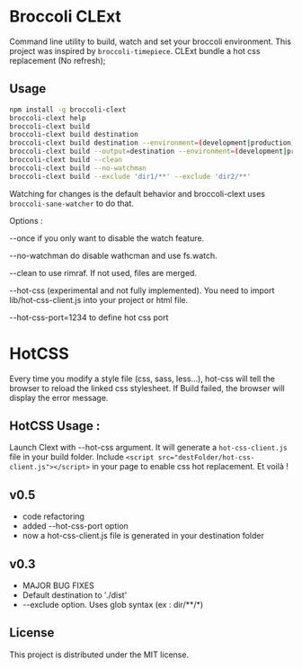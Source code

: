 # Broccoli CLExt

Command line utility to build, watch and set your broccoli environment. This project was inspired by `broccoli-timepiece`. CLExt bundle a hot css replacement (No refresh); 

## Usage

```bash
npm install -g broccoli-clext
broccoli-clext help
broccoli-clext build
broccoli-clext build destination
broccoli-clext build destination --environment=(development|production)
broccoli-clext build --output=destination --environment=(development|production) --once
broccoli-clext build --clean
broccoli-clext build --no-watchman
broccoli-clext build --exclude 'dir1/**' --exclude 'dir2/**'
```

Watching for changes is the default behavior and broccoli-clext uses `broccoli-sane-watcher` to do that.

Options :

--once if you only want to disable the watch feature.

--no-watchman do disable wathcman and use fs.watch.

--clean to use rimraf. If not used, files are merged.

--hot-css (experimental and not fully implemented). You need to import lib/hot-css-client.js into your project or html file.

--hot-css-port=1234 to define hot css port

HotCSS
======

Every time you modify a style file (css, sass, less...), hot-css will tell the browser to reload the linked css stylesheet. If Build failed, the browser will display the error message.

HotCSS Usage : 
-------------

Launch Clext with --hot-css argument. It will generate a `hot-css-client.js` file in your build folder. 
Include `<script src="destFolder/hot-css-client.js"></script>` in your page to enable css hot replacement.
Et voilà !

v0.5
----
+ code refactoring
+ added --hot-css-port option
+ now a hot-css-client.js file is generated in your destination folder

v0.3
----

+ MAJOR BUG FIXES
+ Default destination to './dist'
+ --exclude option. Uses glob syntax (ex : dir/**/*)

## License

This project is distributed under the MIT license.